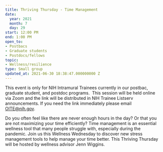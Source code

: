 ```yaml
---
title: Thriving Thursday - Time Management
date:
  year: 2021
  month: 7
  day: 29
start: 12:00 PM
end: 1:00 PM
open_to:
- Postbacs
- Graduate students
- Postdocs/fellows
topic:
- Wellness/resilience
type: Small group
updated_at: 2021-06-30 18:38:47.000000000 Z
---
```

This event is only for NIH Intramural Trainees currently in our postbac,
graduate student, and postdoc programs.  This session will be held
online via Zoom and the link will be distributed in NIH Trainee Listserv
announcements. If you need the link immediately please email
OITE@nih.gov. 

Do you often feel like there are never enough hours in the day? Or that
you are not maximizing your time efficiently? Time management is an
essential wellness tool that many people struggle with, especially
during the pandemic. Join us this Wellness Wednesday to discover new
stress management tools to help manage your time better. This Thriving
Thursday will be hosted by wellness advisor Jenn Wiggins.
